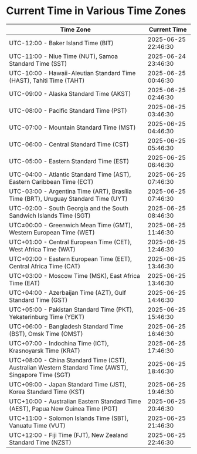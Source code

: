 # Current Time in Various Time Zones

| Time Zone | Current Time |
|-----------|--------------|
| UTC-12:00 - Baker Island Time (BIT) | 2025-06-25 22:46:30 |
| UTC-11:00 - Niue Time (NUT), Samoa Standard Time (SST) | 2025-06-24 23:46:30 |
| UTC-10:00 - Hawaii-Aleutian Standard Time (HAST), Tahiti Time (TAHT) | 2025-06-25 00:46:30 |
| UTC-09:00 - Alaska Standard Time (AKST) | 2025-06-25 02:46:30 |
| UTC-08:00 - Pacific Standard Time (PST) | 2025-06-25 03:46:30 |
| UTC-07:00 - Mountain Standard Time (MST) | 2025-06-25 04:46:30 |
| UTC-06:00 - Central Standard Time (CST) | 2025-06-25 05:46:30 |
| UTC-05:00 - Eastern Standard Time (EST) | 2025-06-25 06:46:30 |
| UTC-04:00 - Atlantic Standard Time (AST), Eastern Caribbean Time (ECT) | 2025-06-25 07:46:30 |
| UTC-03:00 - Argentina Time (ART), Brasília Time (BRT), Uruguay Standard Time (UYT) | 2025-06-25 07:46:30 |
| UTC-02:00 - South Georgia and the South Sandwich Islands Time (SGT) | 2025-06-25 08:46:30 |
| UTC±00:00 - Greenwich Mean Time (GMT), Western European Time (WET) | 2025-06-25 11:46:30 |
| UTC+01:00 - Central European Time (CET), West Africa Time (WAT) | 2025-06-25 12:46:30 |
| UTC+02:00 - Eastern European Time (EET), Central Africa Time (CAT) | 2025-06-25 13:46:30 |
| UTC+03:00 - Moscow Time (MSK), East Africa Time (EAT) | 2025-06-25 13:46:30 |
| UTC+04:00 - Azerbaijan Time (AZT), Gulf Standard Time (GST) | 2025-06-25 14:46:30 |
| UTC+05:00 - Pakistan Standard Time (PKT), Yekaterinburg Time (YEKT) | 2025-06-25 15:46:30 |
| UTC+06:00 - Bangladesh Standard Time (BST), Omsk Time (OMST) | 2025-06-25 16:46:30 |
| UTC+07:00 - Indochina Time (ICT), Krasnoyarsk Time (KRAT) | 2025-06-25 17:46:30 |
| UTC+08:00 - China Standard Time (CST), Australian Western Standard Time (AWST), Singapore Time (SGT) | 2025-06-25 18:46:30 |
| UTC+09:00 - Japan Standard Time (JST), Korea Standard Time (KST) | 2025-06-25 19:46:30 |
| UTC+10:00 - Australian Eastern Standard Time (AEST), Papua New Guinea Time (PGT) | 2025-06-25 20:46:30 |
| UTC+11:00 - Solomon Islands Time (SBT), Vanuatu Time (VUT) | 2025-06-25 21:46:30 |
| UTC+12:00 - Fiji Time (FJT), New Zealand Standard Time (NZST) | 2025-06-25 22:46:30 |
